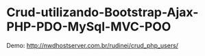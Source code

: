 # Crud-utilizando-Bootstrap-Ajax-PHP-PDO-MySql-MVC-POO
Demo: http://nwdhostserver.com.br/rudinei/crud_php_users/
